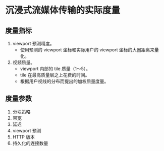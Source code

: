 # 沉浸式流媒体传输的实际度量


##  度量指标

1. viewport 预测精度。
   + 使用预测的 viewport 坐标和实际用户的 viewport 坐标的大圈距离来量化。
2. 视频质量。
   + viewport 内部的 tile 质量（1～5）。
   + tile 在最高质量层之上花费的时间。
   + 根据用户视线的分布而提出的加权质量度量。

## 度量参数

1. 分块策略
2. 带宽
3. 延迟
4. viewport 预测
5. HTTP 版本
6. 持久化的连接数量

